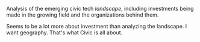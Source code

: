 Analysis of the emerging civic tech _landscape_, including investments being made in the growing field and the organizations behind them. 

Seems to be a lot more about investment than analyzing the landscape. I want geography. That's what Civic is all about. 